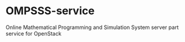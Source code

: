 OMPSSS-service
==============

Online Mathematical Programming and Simulation System server part service for OpenStack